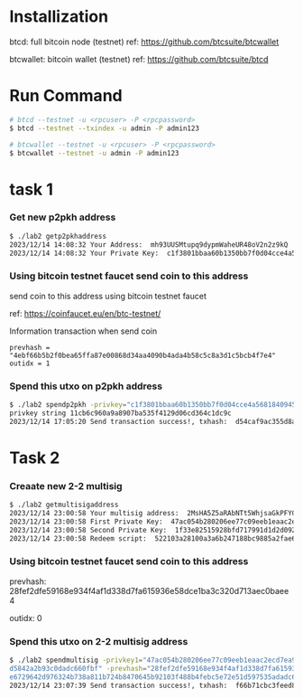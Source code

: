# Installization

btcd: full bitcoin node (testnet)
ref: https://github.com/btcsuite/btcwallet

btcwallet: bitcoin wallet (testnet)
ref: https://github.com/btcsuite/btcd

# Run Command

```bash
# btcd --testnet -u <rpcuser> -P <rpcpassword>
$ btcd --testnet --txindex -u admin -P admin123

# btcwallet --testnet -u <rpcuser> -P <rpcpassword>
$ btcwallet --testnet -u admin -P admin123
```

# task 1

### Get new p2pkh address

```bash
$ ./lab2 getp2pkhaddress
2023/12/14 14:08:32 Your Address:  mh93UUSMtupq9dypmWaheUR48oV2n2z9kQ
2023/12/14 14:08:32 Your Private Key:  c1f3801bbaa60b1350bb7f0d04cce4a568184094550205cac9e56f95b3e1d642
```

### Using bitcoin testnet faucet send coin to this address

send coin to this address using bitcoin testnet faucet

ref: https://coinfaucet.eu/en/btc-testnet/

Information transaction when send coin

```
prevhash = "4ebf66b5b2f0bea65ffa87e00868d34aa4090b4ada4b58c5c8a3d1c5bcb4f7e4"
outidx = 1
```

### Spend this utxo on p2pkh address

```bash
$ ./lab2 spendp2pkh -privkey="c1f3801bbaa60b1350bb7f0d04cce4a568184094550205cac9e56f95b3e1d642" -prevhash="4ebf66b5b2f0bea65ffa87e00868d34aa4090b4ada4b58c5c8a3d1c5bcb4f7e4" -outidx=1
privkey string 11cb6c960a9a8907ba535f4129d06cd364c1dc9c
2023/12/14 17:05:20 Send transaction success!, txhash:  d54caf9ac355d8a8cc319de237808b815d1205e4bf488658f6fcb655947e03b8
```

# Task 2

### Creaate new 2-2 multisig

```bash
$ ./lab2 getmultisigaddress
2023/12/14 23:00:58 Your multisig address:  2MsHA5Z5aRAbNTt5WhjsaGkPFYCHhPTtf4A
2023/12/14 23:00:58 First Private Key:  47ac054b280206ee77c09eeb1eaac2ecd7ea999e42b3fdc4225d44727c4e6674
2023/12/14 23:00:58 Second Private Key:  1f33e82515928bfd717991d1d2d0921d2a297364d5d5842a2b93c0dadc660fbf
2023/12/14 23:00:58 Redeem script:  522103a28100a3a6b247188bc9885a2fae6729642d976324b738a811b724b8470645b92103f488b4febc5e72e51d597535adadc6a1011d35c81007caf0120def2150e7a65252ae
```

### Using bitcoin testnet faucet send coin to this address

prevhash: 28fef2dfe59168e934f4af1d338d7fa615936e58dce1ba3c320d713aec0baee4

outidx: 0

### Spend this utxo on 2-2 multisig address

```bash
$ ./lab2 spendmultisig -privkey1="47ac054b280206ee77c09eeb1eaac2ecd7ea999e42b3fdc4225d44727c4e6674" -privkey2="1f33e82515928bfd717991d1d2d0921d2a297364d5
d5842a2b93c0dadc660fbf" -prevhash="28fef2dfe59168e934f4af1d338d7fa615936e58dce1ba3c320d713aec0baee4" -outidx=0 -redeem="522103a28100a3a6b247188bc9885a2fa
e6729642d976324b738a811b724b8470645b92103f488b4febc5e72e51d597535adadc6a1011d35c81007caf0120def2150e7a65252ae"
2023/12/14 23:07:39 Send transaction success!, txhash:  f66b71cbc3feed81c7b0ed7e05a12a233d3340620cd63cbbb10afc9359ca0f3f

```
